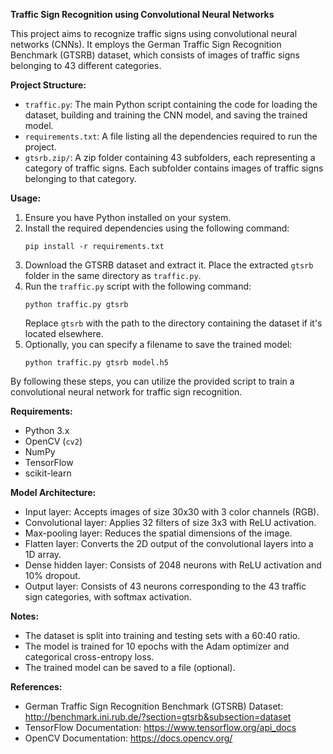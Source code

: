 **Traffic Sign Recognition using Convolutional Neural Networks**

This project aims to recognize traffic signs using convolutional neural networks (CNNs). It employs the German Traffic Sign Recognition Benchmark (GTSRB) dataset, which consists of images of traffic signs belonging to 43 different categories.

**Project Structure:**
- `traffic.py`: The main Python script containing the code for loading the dataset, building and training the CNN model, and saving the trained model.
- `requirements.txt`: A file listing all the dependencies required to run the project.
- `gtsrb.zip/`: A zip folder containing 43 subfolders, each representing a category of traffic signs. Each subfolder contains images of traffic signs belonging to that category.

**Usage:**
1. Ensure you have Python installed on your system.
2. Install the required dependencies using the following command:
   ```
   pip install -r requirements.txt
   ```
3. Download the GTSRB dataset and extract it. Place the extracted `gtsrb` folder in the same directory as `traffic.py`.
4. Run the `traffic.py` script with the following command:
   ```
   python traffic.py gtsrb
   ```
   Replace `gtsrb` with the path to the directory containing the dataset if it's located elsewhere.
5. Optionally, you can specify a filename to save the trained model:
   ```
   python traffic.py gtsrb model.h5
   ```

By following these steps, you can utilize the provided script to train a convolutional neural network for traffic sign recognition.

**Requirements:**
- Python 3.x
- OpenCV (`cv2`)
- NumPy
- TensorFlow
- scikit-learn

**Model Architecture:**
- Input layer: Accepts images of size 30x30 with 3 color channels (RGB).
- Convolutional layer: Applies 32 filters of size 3x3 with ReLU activation.
- Max-pooling layer: Reduces the spatial dimensions of the image.
- Flatten layer: Converts the 2D output of the convolutional layers into a 1D array.
- Dense hidden layer: Consists of 2048 neurons with ReLU activation and 10% dropout.
- Output layer: Consists of 43 neurons corresponding to the 43 traffic sign categories, with softmax activation.

**Notes:**
- The dataset is split into training and testing sets with a 60:40 ratio.
- The model is trained for 10 epochs with the Adam optimizer and categorical cross-entropy loss.
- The trained model can be saved to a file (optional).

**References:**
- German Traffic Sign Recognition Benchmark (GTSRB) Dataset: http://benchmark.ini.rub.de/?section=gtsrb&subsection=dataset
- TensorFlow Documentation: https://www.tensorflow.org/api_docs
- OpenCV Documentation: https://docs.opencv.org/
